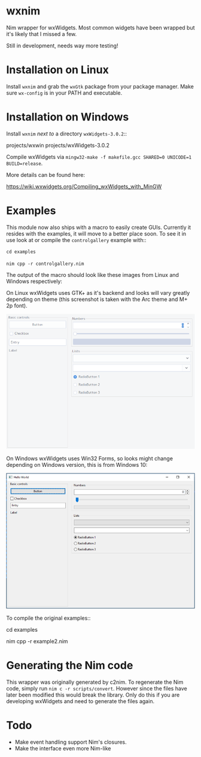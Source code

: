 # wxnim
Nim wrapper for wxWidgets. Most common widgets have been wrapped but it's likely
that I missed a few.

Still in development, needs way more testing!

# Installation on Linux

Install ``wxnim`` and grab the ``wxGtk`` package from your package manager. Make sure ``wx-config`` is in your PATH and executable.

# Installation on Windows

Install ``wxnim`` *next to* a directory ``wxWidgets-3.0.2``::

  projects/wxwin
  projects/wxWidgets-3.0.2

Compile wxWidgets
via ``mingw32-make -f makefile.gcc SHARED=0 UNICODE=1 BUILD=release``.

More details can be found here:

https://wiki.wxwidgets.org/Compiling_wxWidgets_with_MinGW

# Examples

This module now also ships with a macro to easily create GUIs. Currently it resides with the examples, it will move to a better place soon. To see it in use look at or compile the ``controlgallery`` example with::

	cd examples

	nim cpp -r controlgallery.nim

The output of the macro should look like these images from Linux and Windows respectively:

On Linux wxWidgets uses GTK+ as it's backend and looks will vary greatly depending on theme (this screenshot is taken with the Arc theme and M+ 2p font).

![Linux](/screenshots/linux.png)

On Windows wxWidgets uses Win32 Forms, so looks might change depending on Windows version, this is from Windows 10:

![Windows](/screenshots/windows.png)

To compile the original examples::

  cd examples

  nim cpp -r example2.nim


# Generating the Nim code

This wrapper was originally generated by c2nim. To regenerate the Nim code, simply
run ``nim c -r scripts/convert``. However since the files have later been modified this would break the library. Only do this if you are developing wxWidgets and need to generate the files again.


# Todo

- Make event handling support Nim's closures.
- Make the interface even more Nim-like

